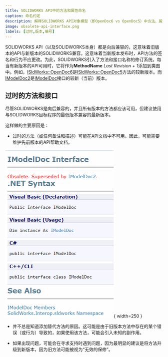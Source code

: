 ```yaml
---
title: SOLIDWORKS API中的方法和属性命名
caption: 命名约定
description: 解释SOLIDWORKS API对象模型（即OpenDoc6 vs OpenDoc5）中方法、属性和接口的命名约定
image: obsolete-api-interface.png
labels: [过时,版本,编号]
---
```


SOLIDWORKS API（以及SOLIDWORKS本身）都是向后兼容的，这意味着旧版本的API与新版本的SOLIDWORKS兼容。这意味着当新版本发布时，API方法的签名和行为不应更改。为此，SOLIDWORKS引入了方法和接口名称的修订系统。每当有新版本的API可用时，它将作为**MethodName** *Last Revision + 1*添加到类图中。例如，[ISldWorks::OpenDoc6](https://help.solidworks.com/2018/english/api/sldworksapi/solidworks.interop.sldworks~solidworks.interop.sldworks.isldworks~opendoc6.html)是[ISldWorks::OpenDoc5](https://help.solidworks.com/2018/english/api/sldworksapi/solidworks.interop.sldworks~solidworks.interop.sldworks.isldworks~opendoc5.html)方法的较新版本。而[IModelDoc2](https://help.solidworks.com/2018/english/api/sldworksapi/SolidWorks.Interop.sldworks~SolidWorks.Interop.sldworks.IModelDoc2.html)是[IModelDoc](https://help.solidworks.com/2018/english/api/sldworksapi/SolidWorks.Interop.sldworks~SolidWorks.Interop.sldworks.IModelDoc.html)接口的较新（当前）版本。

## 过时的方法和接口

尽管SOLIDWORKS是向后兼容的，并且所有版本的方法都应该可用，但建议使用与SOLIDWORKS目标程序的最低版本兼容的最新版本。

这样做的主要原因是：

* 过时的方法（或任何备注和描述）可能在API文档中不可用。因此，可能需要维护先前版本的API帮助文档。

![过时的IModelDoc API接口](obsolete-api-interface.png){ width=250 }

* 并不总是知道添加替代方法的原因。这可能是由于旧版本方法中存在的某个错误（或行为）导致的，如果使用该方法，可能会引入未知的副作用。

* 如果出现问题，可能会在寻求支持时遇到问题，因为最明显的建议是将方法升级到新版本，因为旧方法可能被视为“无效的保修”。